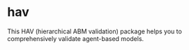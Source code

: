 # hav

This HAV (hierarchical ABM validation) package helps you to comprehensively validate agent-based models.